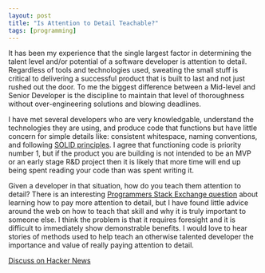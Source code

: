 ```yaml
---
layout: post
title: "Is Attention to Detail Teachable?"
tags: [programming]
---
```


It has been my experience that the single largest factor in determining the talent level and/or
potential of a software developer is attention to detail. Regardless of tools and technologies used,
sweating the small stuff is critical to delivering a successful product that is built to last and
not just rushed out the door. To me the biggest difference between a Mid-level and Senior Developer
is the discipline to maintain that level of thoroughness without over-engineering solutions and
blowing deadlines.

I have met several developers who are very knowledgable, understand the technologies they are using,
and produce code that functions but have little concern for simple details like: consistent
whitespace, naming conventions, and following [SOLID principles][1]. I agree that functioning code
is priority number 1, but if the product you are building is not intended to be an MVP or an early
stage R&D project then it is likely that more time will end up being spent reading your code than
was spent writing it.

Given a developer in that situation, how do you teach them attention to detail? There is an
interesting [Programmers Stack Exchange question][2] about learning how to pay more attention to
detail, but I have found little advice around the web on how to teach that skill and why it is truly
important to someone else. I think the problem is that it requires foresight and it is difficult to
immediately show demonstrable benefits. I would love to hear stories of methods used to help teach an
otherwise talented developer the importance and value of really paying attention to detail.

[Discuss on Hacker News][3]


[1]: http://butunclebob.com/ArticleS.UncleBob.PrinciplesOfOod
[2]: http://programmers.stackexchange.com/questions/107305/how-to-pay-more-attention-to-detail-as-a-developer
[3]: https://news.ycombinator.com/item?id=5978095
